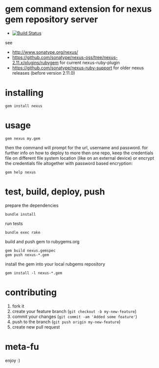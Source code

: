 # gem command extension for nexus gem repository server

* [![Build Status](https://secure.travis-ci.org/sonatype/nexus-gem.png)](http://travis-ci.org/sonatype/nexus-gem)

see
* http://www.sonatype.org/nexus/
* https://github.com/sonatype/nexus-oss/tree/nexus-2.11.x/plugins/rubygem for current nexus-ruby-plugin
* https://github.com/sonatype/nexus-ruby-support for older nexus releases (before version 2.11.0)

# installing

    gem install nexus

# usage

    gem nexus my.gem

then the command will prompt for the url, username and password. for further
info on how to deploy to more then one repo, keep the credentials file on different file system location (like on an external device) or encrypt the credentials file altogether with password based encryption:

    gem help nexus

# test, build, deploy, push #

prepare the dependencies

    bundle install
	
run tests

    bundle exec rake 
	
build and push gem to rubygems.org

    gem build nexus.gemspec
    gem push nexus-*.gem

install the gem into your local rubgems repository

    gem install -l nexus-*.gem

# contributing #

1. fork it
2. create your feature branch (`git checkout -b my-new-feature`)
3. commit your changes (`git commit -am 'Added some feature'`)
4. push to the branch (`git push origin my-new-feature`)
5. create new pull request

# meta-fu #

enjoy :) 
